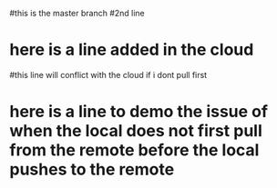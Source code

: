 #this is the master branch
#2nd line
# here is a line added in the cloud
#this line will conflict with the cloud if i dont pull first
# here is a line to demo the issue of when the local does not first pull from the remote before the local pushes to the remote
 
